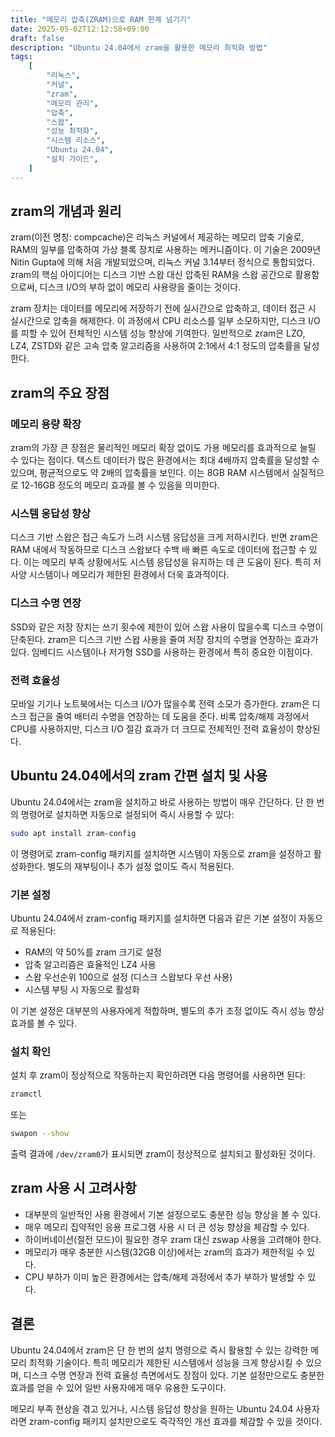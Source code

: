 ```yaml
---
title: "메모리 압축(ZRAM)으로 RAM 한계 넘기기"
date: 2025-05-02T12:12:58+09:00
draft: false
description: "Ubuntu 24.04에서 zram을 활용한 메모리 최적화 방법"
tags:
    [
        "리눅스",
        "커널",
        "zram",
        "메모리 관리",
        "압축",
        "스왑",
        "성능 최적화",
        "시스템 리소스",
        "Ubuntu 24.04",
        "설치 가이드",
    ]
---
```


## zram의 개념과 원리

zram(이전 명칭: compcache)은 리눅스 커널에서 제공하는 메모리 압축 기술로, RAM의 일부를 압축하여 가상 블록 장치로 사용하는 메커니즘이다. 이 기술은 2009년 Nitin Gupta에 의해 처음 개발되었으며, 리눅스 커널 3.14부터 정식으로 통합되었다. zram의 핵심 아이디어는 디스크 기반 스왑 대신 압축된 RAM을 스왑 공간으로 활용함으로써, 디스크 I/O의 부하 없이 메모리 사용량을 줄이는 것이다.

zram 장치는 데이터를 메모리에 저장하기 전에 실시간으로 압축하고, 데이터 접근 시 실시간으로 압축을 해제한다. 이 과정에서 CPU 리소스를 일부 소모하지만, 디스크 I/O를 피할 수 있어 전체적인 시스템 성능 향상에 기여한다. 일반적으로 zram은 LZO, LZ4, ZSTD와 같은 고속 압축 알고리즘을 사용하여 2:1에서 4:1 정도의 압축률을 달성한다.

## zram의 주요 장점

### 메모리 용량 확장

zram의 가장 큰 장점은 물리적인 메모리 확장 없이도 가용 메모리를 효과적으로 늘릴 수 있다는 점이다. 텍스트 데이터가 많은 환경에서는 최대 4배까지 압축률을 달성할 수 있으며, 평균적으로도 약 2배의 압축률을 보인다. 이는 8GB RAM 시스템에서 실질적으로 12-16GB 정도의 메모리 효과를 볼 수 있음을 의미한다.

### 시스템 응답성 향상

디스크 기반 스왑은 접근 속도가 느려 시스템 응답성을 크게 저하시킨다. 반면 zram은 RAM 내에서 작동하므로 디스크 스왑보다 수백 배 빠른 속도로 데이터에 접근할 수 있다. 이는 메모리 부족 상황에서도 시스템 응답성을 유지하는 데 큰 도움이 된다. 특히 저사양 시스템이나 메모리가 제한된 환경에서 더욱 효과적이다.

### 디스크 수명 연장

SSD와 같은 저장 장치는 쓰기 횟수에 제한이 있어 스왑 사용이 많을수록 디스크 수명이 단축된다. zram은 디스크 기반 스왑 사용을 줄여 저장 장치의 수명을 연장하는 효과가 있다. 임베디드 시스템이나 저가형 SSD를 사용하는 환경에서 특히 중요한 이점이다.

### 전력 효율성

모바일 기기나 노트북에서는 디스크 I/O가 많을수록 전력 소모가 증가한다. zram은 디스크 접근을 줄여 배터리 수명을 연장하는 데 도움을 준다. 비록 압축/해제 과정에서 CPU를 사용하지만, 디스크 I/O 절감 효과가 더 크므로 전체적인 전력 효율성이 향상된다.

## Ubuntu 24.04에서의 zram 간편 설치 및 사용

Ubuntu 24.04에서는 zram을 설치하고 바로 사용하는 방법이 매우 간단하다. 단 한 번의 명령어로 설치하면 자동으로 설정되어 즉시 사용할 수 있다:

```bash
sudo apt install zram-config
```

이 명령어로 zram-config 패키지를 설치하면 시스템이 자동으로 zram을 설정하고 활성화한다. 별도의 재부팅이나 추가 설정 없이도 즉시 적용된다.

### 기본 설정

Ubuntu 24.04에서 zram-config 패키지를 설치하면 다음과 같은 기본 설정이 자동으로 적용된다:

-   RAM의 약 50%를 zram 크기로 설정
-   압축 알고리즘은 효율적인 LZ4 사용
-   스왑 우선순위 100으로 설정 (디스크 스왑보다 우선 사용)
-   시스템 부팅 시 자동으로 활성화

이 기본 설정은 대부분의 사용자에게 적합하며, 별도의 추가 조정 없이도 즉시 성능 향상 효과를 볼 수 있다.

### 설치 확인

설치 후 zram이 정상적으로 작동하는지 확인하려면 다음 명령어를 사용하면 된다:

```bash
zramctl
```

또는

```bash
swapon --show
```

출력 결과에 `/dev/zram0`가 표시되면 zram이 정상적으로 설치되고 활성화된 것이다.

## zram 사용 시 고려사항

-   대부분의 일반적인 사용 환경에서 기본 설정으로도 충분한 성능 향상을 볼 수 있다.
-   매우 메모리 집약적인 응용 프로그램 사용 시 더 큰 성능 향상을 체감할 수 있다.
-   하이버네이션(절전 모드)이 필요한 경우 zram 대신 zswap 사용을 고려해야 한다.
-   메모리가 매우 충분한 시스템(32GB 이상)에서는 zram의 효과가 제한적일 수 있다.
-   CPU 부하가 이미 높은 환경에서는 압축/해제 과정에서 추가 부하가 발생할 수 있다.

## 결론

Ubuntu 24.04에서 zram은 단 한 번의 설치 명령으로 즉시 활용할 수 있는 강력한 메모리 최적화 기술이다. 특히 메모리가 제한된 시스템에서 성능을 크게 향상시킬 수 있으며, 디스크 수명 연장과 전력 효율성 측면에서도 장점이 있다. 기본 설정만으로도 충분한 효과를 얻을 수 있어 일반 사용자에게 매우 유용한 도구이다.

메모리 부족 현상을 겪고 있거나, 시스템 응답성 향상을 원하는 Ubuntu 24.04 사용자라면 zram-config 패키지 설치만으로도 즉각적인 개선 효과를 체감할 수 있을 것이다.
